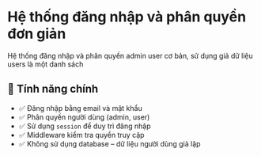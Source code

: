 # Hệ thống đăng nhập và phân quyền đơn giản
Hệ thống đăng nhập và phân quyền admin user cơ bản, sử dụng giả dữ liệu users là một danh sách


## 🚀 Tính năng chính

- ✅ Đăng nhập bằng email và mật khẩu
- ✅ Phân quyền người dùng (admin, user)
- ✅ Sử dụng `session` để duy trì đăng nhập
- ✅ Middleware kiểm tra quyền truy cập
- ✅ Không sử dụng database – dữ liệu người dùng giả lập

